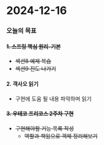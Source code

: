 # 2024-12-16

### 오늘의 목표

#### ~~1. 스프링 핵심 원리-기본~~

- ~~섹션8 예제 복습~~
- ~~섹션9 진도 나가기~~

#### 2. 객사오 읽기

- 구현에 도움 될 내용 파악하며 읽기

#### ~~3. 우테코 프리코스 2주차 구현~~

- ~~구현해야할 기능 목록 작성~~
  - ~~역할과 책임으로 객체 정리해보기~~
